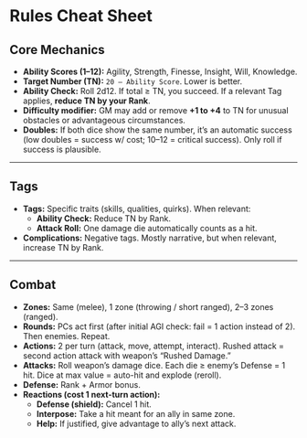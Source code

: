 # Rules Cheat Sheet

## Core Mechanics

- **Ability Scores (1–12):** Agility, Strength, Finesse, Insight, Will, Knowledge.
- **Target Number (TN):** `20 – Ability Score`. Lower is better.
- **Ability Check:** Roll 2d12. If total ≥ TN, you succeed. If a relevant Tag applies, **reduce TN by your Rank**.
- **Difficulty modifier:** GM may add or remove **+1 to +4** to TN for unusual obstacles or advantageous circumstances. 
- **Doubles:** If both dice show the same number, it’s an automatic success (low doubles = success w/ cost; 10–12 = critical success). Only roll if success is plausible.


---

## Tags

- **Tags:** Specific traits (skills, qualities, quirks). When relevant:
  - **Ability Check:** Reduce TN by Rank.
  - **Attack Roll:** One damage die automatically counts as a hit.
- **Complications:** Negative tags. Mostly narrative, but when relevant, increase TN by Rank.

---

## Combat

- **Zones:** Same (melee), 1 zone (throwing / short ranged), 2–3 zones (ranged).
- **Rounds:** PCs act first (after initial AGI check: fail = 1 action instead of 2). Then enemies. Repeat.
- **Actions:** 2 per turn (attack, move, attempt, interact). Rushed attack = second action attack with weapon’s “Rushed Damage.”
- **Attacks:** Roll weapon’s damage dice. Each die ≥ enemy’s Defense = 1 hit. Dice at max value = auto-hit and explode (reroll).
- **Defense:** Rank + Armor bonus.
- **Reactions (cost 1 next-turn action):**
  - **Defense (shield):** Cancel 1 hit.
  - **Interpose:** Take a hit meant for an ally in same zone.
  - **Help:** If justified, give advantage to ally’s next attack.
